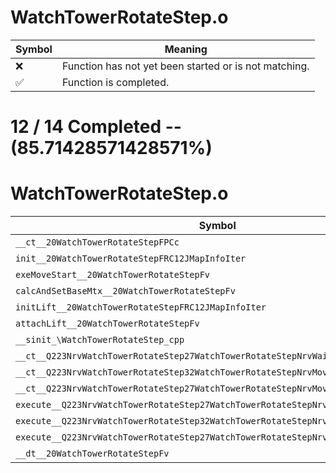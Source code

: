 # WatchTowerRotateStep.o
| Symbol | Meaning 
| ------------- | ------------- 
| :x: | Function has not yet been started or is not matching. 
| :white_check_mark: | Function is completed. 


# 12 / 14 Completed -- (85.71428571428571%)
# WatchTowerRotateStep.o
| Symbol | Decompiled? |
| ------------- | ------------- |
| `__ct__20WatchTowerRotateStepFPCc` | :white_check_mark: |
| `init__20WatchTowerRotateStepFRC12JMapInfoIter` | :white_check_mark: |
| `exeMoveStart__20WatchTowerRotateStepFv` | :white_check_mark: |
| `calcAndSetBaseMtx__20WatchTowerRotateStepFv` | :white_check_mark: |
| `initLift__20WatchTowerRotateStepFRC12JMapInfoIter` | :white_check_mark: |
| `attachLift__20WatchTowerRotateStepFv` | :x: |
| `__sinit_\WatchTowerRotateStep_cpp` | :x: |
| `__ct__Q223NrvWatchTowerRotateStep27WatchTowerRotateStepNrvWaitFv` | :white_check_mark: |
| `__ct__Q223NrvWatchTowerRotateStep32WatchTowerRotateStepNrvMoveStartFv` | :white_check_mark: |
| `__ct__Q223NrvWatchTowerRotateStep27WatchTowerRotateStepNrvMoveFv` | :white_check_mark: |
| `execute__Q223NrvWatchTowerRotateStep27WatchTowerRotateStepNrvMoveCFP5Spine` | :white_check_mark: |
| `execute__Q223NrvWatchTowerRotateStep32WatchTowerRotateStepNrvMoveStartCFP5Spine` | :white_check_mark: |
| `execute__Q223NrvWatchTowerRotateStep27WatchTowerRotateStepNrvWaitCFP5Spine` | :white_check_mark: |
| `__dt__20WatchTowerRotateStepFv` | :white_check_mark: |
